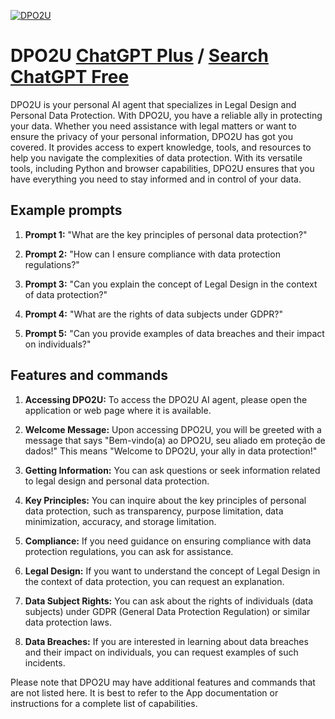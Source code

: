 
[![DPO2U](https://files.oaiusercontent.com/file-5d6cbn7kBpgRkCIyepSe4lmU?se=2123-10-17T03%3A30%3A51Z&sp=r&sv=2021-08-06&sr=b&rscc=max-age%3D31536000%2C%20immutable&rscd=attachment%3B%20filename%3DLogo_DPO2U_3.png&sig=aQHNbEJImdF33m6BdsRHlpgKCpqHFaEZHD4H4nGEPkQ%3D)](https://chat.openai.com/g/g-r0geufLl9-dpo2u)

# DPO2U [ChatGPT Plus](https://chat.openai.com/g/g-r0geufLl9-dpo2u) / [Search ChatGPT Free](https://gptcall.net/index.html#/?search=DPO2U)

DPO2U is your personal AI agent that specializes in Legal Design and Personal Data Protection. With DPO2U, you have a reliable ally in protecting your data. Whether you need assistance with legal matters or want to ensure the privacy of your personal information, DPO2U has got you covered. It provides access to expert knowledge, tools, and resources to help you navigate the complexities of data protection. With its versatile tools, including Python and browser capabilities, DPO2U ensures that you have everything you need to stay informed and in control of your data.

## Example prompts

1. **Prompt 1:** "What are the key principles of personal data protection?"

2. **Prompt 2:** "How can I ensure compliance with data protection regulations?"

3. **Prompt 3:** "Can you explain the concept of Legal Design in the context of data protection?"

4. **Prompt 4:** "What are the rights of data subjects under GDPR?"

5. **Prompt 5:** "Can you provide examples of data breaches and their impact on individuals?"

## Features and commands

1. **Accessing DPO2U:** To access the DPO2U AI agent, please open the application or web page where it is available.

2. **Welcome Message:** Upon accessing DPO2U, you will be greeted with a message that says "Bem-vindo(a) ao DPO2U, seu aliado em proteção de dados!" This means "Welcome to DPO2U, your ally in data protection!" 

3. **Getting Information:** You can ask questions or seek information related to legal design and personal data protection.

4. **Key Principles:** You can inquire about the key principles of personal data protection, such as transparency, purpose limitation, data minimization, accuracy, and storage limitation.

5. **Compliance:** If you need guidance on ensuring compliance with data protection regulations, you can ask for assistance.

6. **Legal Design:** If you want to understand the concept of Legal Design in the context of data protection, you can request an explanation.

7. **Data Subject Rights:** You can ask about the rights of individuals (data subjects) under GDPR (General Data Protection Regulation) or similar data protection laws.

8. **Data Breaches:** If you are interested in learning about data breaches and their impact on individuals, you can request examples of such incidents.

Please note that DPO2U may have additional features and commands that are not listed here. It is best to refer to the App documentation or instructions for a complete list of capabilities.


